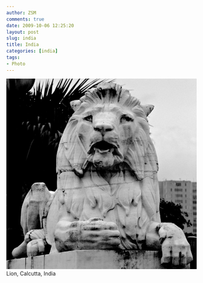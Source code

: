 ```yaml
---
author: ZSM
comments: true
date: 2009-10-06 12:25:20
layout: post
slug: india
title: India
categories: [india]
tags:
- Photo
---
```

![India](/public/thumb/india3.jpg)
Lion, Calcutta, India